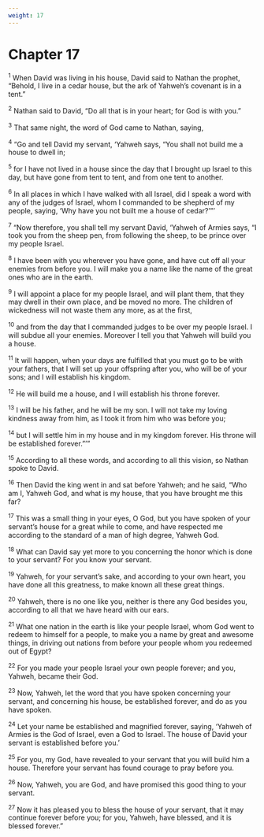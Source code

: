 ```yaml
---
weight: 17
---
```


# Chapter 17

<sup>1</sup> When David was living in his house, David said to Nathan the prophet, “Behold, I live in a cedar house, but the ark of Yahweh’s covenant is in a tent.” 

<sup>2</sup> Nathan said to David, “Do all that is in your heart; for God is with you.” 

<sup>3</sup> That same night, the word of God came to Nathan, saying, 

<sup>4</sup> “Go and tell David my servant, ‘Yahweh says, “You shall not build me a house to dwell in; 

<sup>5</sup> for I have not lived in a house since the day that I brought up Israel to this day, but have gone from tent to tent, and from one tent to another. 

<sup>6</sup> In all places in which I have walked with all Israel, did I speak a word with any of the judges of Israel, whom I commanded to be shepherd of my people, saying, ‘Why have you not built me a house of cedar?’”’ 

<sup>7</sup> “Now therefore, you shall tell my servant David, ‘Yahweh of Armies says, “I took you from the sheep pen, from following the sheep, to be prince over my people Israel. 

<sup>8</sup> I have been with you wherever you have gone, and have cut off all your enemies from before you. I will make you a name like the name of the great ones who are in the earth. 

<sup>9</sup> I will appoint a place for my people Israel, and will plant them, that they may dwell in their own place, and be moved no more. The children of wickedness will not waste them any more, as at the first, 

<sup>10</sup> and from the day that I commanded judges to be over my people Israel. I will subdue all your enemies. Moreover I tell you that Yahweh will build you a house. 

<sup>11</sup> It will happen, when your days are fulfilled that you must go to be with your fathers, that I will set up your offspring after you, who will be of your sons; and I will establish his kingdom. 

<sup>12</sup> He will build me a house, and I will establish his throne forever. 

<sup>13</sup> I will be his father, and he will be my son. I will not take my loving kindness away from him, as I took it from him who was before you; 

<sup>14</sup> but I will settle him in my house and in my kingdom forever. His throne will be established forever.”’” 

<sup>15</sup> According to all these words, and according to all this vision, so Nathan spoke to David. 

<sup>16</sup> Then David the king went in and sat before Yahweh; and he said, “Who am I, Yahweh God, and what is my house, that you have brought me this far? 

<sup>17</sup> This was a small thing in your eyes, O God, but you have spoken of your servant’s house for a great while to come, and have respected me according to the standard of a man of high degree, Yahweh God. 

<sup>18</sup> What can David say yet more to you concerning the honor which is done to your servant? For you know your servant. 

<sup>19</sup> Yahweh, for your servant’s sake, and according to your own heart, you have done all this greatness, to make known all these great things. 

<sup>20</sup> Yahweh, there is no one like you, neither is there any God besides you, according to all that we have heard with our ears. 

<sup>21</sup> What one nation in the earth is like your people Israel, whom God went to redeem to himself for a people, to make you a name by great and awesome things, in driving out nations from before your people whom you redeemed out of Egypt? 

<sup>22</sup> For you made your people Israel your own people forever; and you, Yahweh, became their God. 

<sup>23</sup> Now, Yahweh, let the word that you have spoken concerning your servant, and concerning his house, be established forever, and do as you have spoken. 

<sup>24</sup> Let your name be established and magnified forever, saying, ‘Yahweh of Armies is the God of Israel, even a God to Israel. The house of David your servant is established before you.’ 

<sup>25</sup> For you, my God, have revealed to your servant that you will build him a house. Therefore your servant has found courage to pray before you. 

<sup>26</sup> Now, Yahweh, you are God, and have promised this good thing to your servant. 

<sup>27</sup> Now it has pleased you to bless the house of your servant, that it may continue forever before you; for you, Yahweh, have blessed, and it is blessed forever.” 


